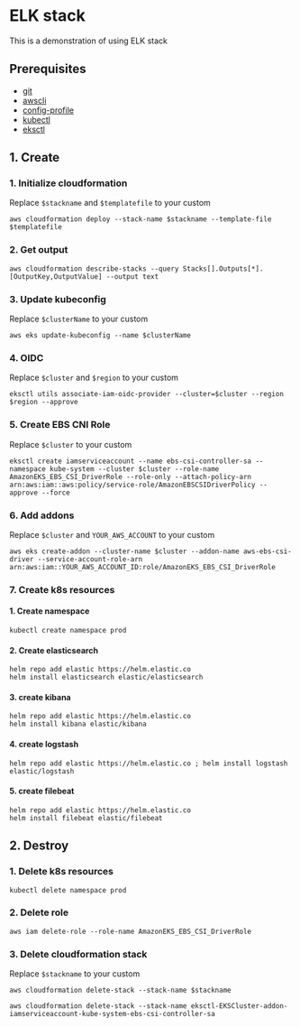 # ELK stack
This is a demonstration of using ELK stack

## Prerequisites
* [git](https://git-scm.com/downloads)
* [awscli](https://docs.aws.amazon.com/cli/latest/userguide/getting-started-install.html)
* [config-profile](https://docs.aws.amazon.com/cli/latest/reference/configure/)
* [kubectl](https://kubernetes.io/docs/tasks/tools/)
* [eksctl](https://eksctl.io/installation/)
## 1. Create
### 1. Initialize cloudformation
Replace `$stackname` and `$templatefile` to your custom
```
aws cloudformation deploy --stack-name $stackname --template-file $templatefile
```
### 2. Get output
```
aws cloudformation describe-stacks --query Stacks[].Outputs[*].[OutputKey,OutputValue] --output text
```
### 3. Update kubeconfig
Replace `$clusterName` to your custom
```
aws eks update-kubeconfig --name $clusterName
```
### 4. OIDC
Replace `$cluster` and `$region` to your custom
```
eksctl utils associate-iam-oidc-provider --cluster=$cluster --region $region --approve
```
### 5. Create EBS CNI Role
Replace `$cluster` to your custom
```
eksctl create iamserviceaccount --name ebs-csi-controller-sa --namespace kube-system --cluster $cluster --role-name AmazonEKS_EBS_CSI_DriverRole --role-only --attach-policy-arn arn:aws:iam::aws:policy/service-role/AmazonEBSCSIDriverPolicy --approve --force
```
### 6. Add addons
Replace `$cluster` and `YOUR_AWS_ACCOUNT` to your custom
```
aws eks create-addon --cluster-name $cluster --addon-name aws-ebs-csi-driver --service-account-role-arn arn:aws:iam::YOUR_AWS_ACCOUNT_ID:role/AmazonEKS_EBS_CSI_DriverRole
```
### 7. Create k8s resources
#### 1. Create namespace
```
kubectl create namespace prod
```
#### 2. Create elasticsearch
```
helm repo add elastic https://helm.elastic.co 
helm install elasticsearch elastic/elasticsearch
```
#### 3. create kibana
```
helm repo add elastic https://helm.elastic.co 
helm install kibana elastic/kibana
```
#### 4. create logstash
```
helm repo add elastic https://helm.elastic.co ; helm install logstash elastic/logstash
```
#### 5. create filebeat
```
helm repo add elastic https://helm.elastic.co 
helm install filebeat elastic/filebeat
```

## 2. Destroy
### 1. Delete k8s resources
```
kubectl delete namespace prod
```
### 2. Delete role
```
aws iam delete-role --role-name AmazonEKS_EBS_CSI_DriverRole
```
### 3. Delete cloudformation stack
Replace `$stackname` to your custom
```
aws cloudformation delete-stack --stack-name $stackname
```
```
aws cloudformation delete-stack --stack-name eksctl-EKSCluster-addon-iamserviceaccount-kube-system-ebs-csi-controller-sa
```
